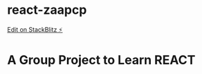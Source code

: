 # react-zaapcp

[Edit on StackBlitz ⚡️](https://stackblitz.com/edit/react-zaapcp)

# A Group Project to Learn REACT